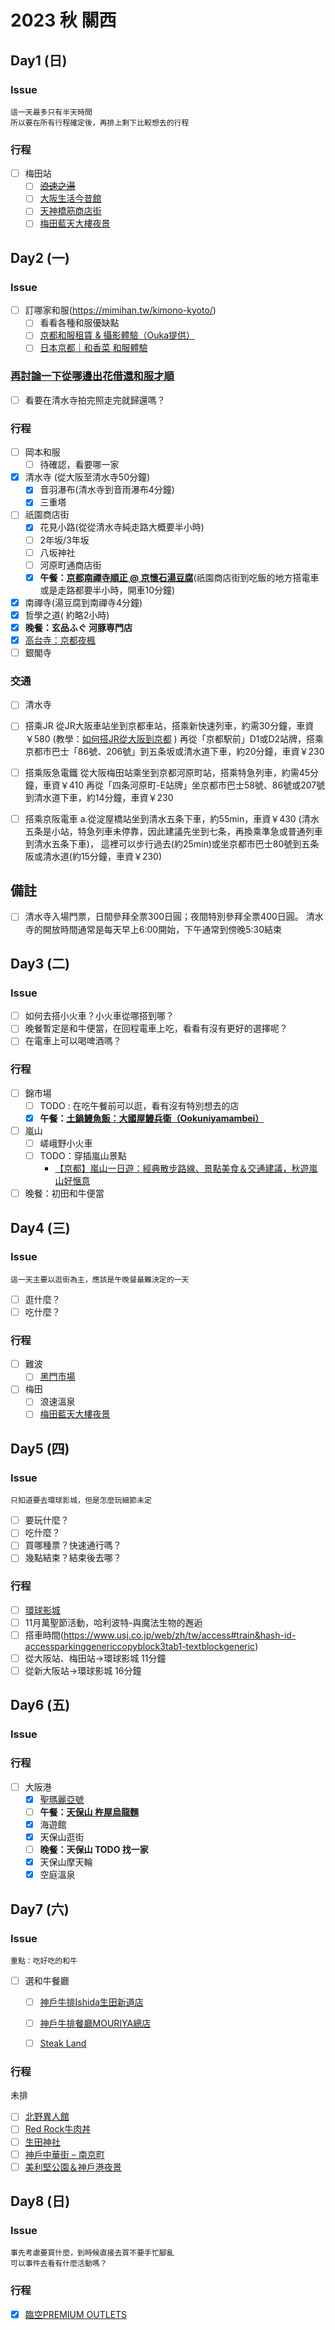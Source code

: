# 2023 秋 關西

## Day1 (日)

### Issue


```
這一天最多只有半天時間
所以要在所有行程確定後，再排上剩下比較想去的行程
```
### 行程


- [ ] 梅田站
  - [ ] ~~[浪速之湯](https://bobby.tw/blog/post/228286619)~~
  - [ ] [大阪生活今昔館](https://mimihan.tw/konjyakukan/)
  - [ ] [天神橋筋商店街](https://mimihan.tw/tenjin-street/)
  - [ ] [梅田藍天大樓夜景](https://mimihan.tw/kuchu-teien/)

## Day2 (一)

### Issue

- [ ] 訂哪家和服(https://mimihan.tw/kimono-kyoto/)
  - [ ] 看看各種和服優缺點
  - [ ] [京都和服租賃 & 攝影體驗（Ouka提供）](https://www.klook.com/zh-TW/activity/77688-kimono-rental-and-photoshoot-by-ouka-kimono-kyoto/?spm=City.Popular%3Aany%3A%3AHotAct%3ACard_LIST&clickId=84e98c8f75)
  - [ ] [日本京都｜和香菜 和服體驗](https://www.kkday.com/zh-tw/product/25464-wakana-kimono-rental-experience-photography-makeup-hairstyle-kyoto)

### [再討論一下從哪邊出花借還和服才順](https://mimihan.tw/kimono-kyoto/)
- [ ] 看要在清水寺拍完照走完就歸還嗎？

### 行程

- [ ] 岡本和服
  - [ ] 待確認，看要哪一家
- [x] 清水寺 (從大阪至清水寺50分鐘)
  - [x] 音羽瀑布(清水寺到音雨瀑布4分鐘)
  - [x] 三重塔
- [ ] 祇園商店街
  - [x] 花見小路(從從清水寺純走路大概要半小時)
  - [ ]  2年坂/3年坂
  - [ ]  八坂神社
  - [ ]  河原町通商店街
  - [x] **午餐：[京都南禪寺順正 @ 京懷石湯豆腐](https://www.bigfang.tw/blog/post/shunzheng-tofu-kyoto)**(祇園商店街到吃飯的地方搭電車或是走路都要半小時，開車10分鐘)
- [x] 南禪寺(湯豆腐到南禪寺4分鐘)
- [x] 哲學之道( 約略2小時)
- [x] **晚餐：玄品ふぐ 河豚専門店**
- [x] [高台寺：京都夜楓](https://eatlovephoto.com/blog/post/224096237)
- [ ] 銀閣寺

### 交通

- [ ] 清水寺
 - [ ] 搭乘JR
從JR大阪車站坐到京都車站，搭乘新快速列車，約需30分鐘，車資￥580 (教學：[如何搭JR從大阪到京都](https://nicklee.tw/499/) )
再從「京都駅前」D1或D2站牌，搭乘京都市巴士「86號、206號」到五条坂或清水道下車，約20分鐘，車資￥230

 - [ ] 搭乘阪急電鐵
從大阪梅田站乘坐到京都河原町站，搭乘特急列車，約需45分鐘，車資￥410
再從「四条河原町-E站牌」坐京都市巴士58號、86號或207號到清水道下車，約14分鐘，車資￥230

 - [ ] 搭乘京阪電車
a.從淀屋橋站坐到清水五条下車，約55min，車資￥430
(清水五条是小站，特急列車未停靠，因此建議先坐到七条，再換乘準急或普通列車到清水五条下車)，
這裡可以步行過去(約25min)或坐京都市巴士80號到五条阪或清水道(約15分鐘，車資￥230)

## 備註
- [ ] 清水寺入場門票，日間參拜全票300日圓；夜間特別參拜全票400日圓。
      清水寺的開放時間通常是每天早上6:00開始，下午通常到傍晚5:30結束

## Day3 (二)


### Issue

- [ ] 如何去搭小火車？小火車從哪搭到哪？
- [ ] 晚餐暫定是和牛便當，在回程電車上吃，看看有沒有更好的選擇呢？
- [ ] 在電車上可以喝啤酒嗎？

### 行程

- [ ] 錦市場
  - [ ] TODO : 在吃午餐前可以逛，看有沒有特別想去的店
  - [x] **午餐：[土鍋鰻魚飯：大國屋鰻兵衛（Ookuniyamambei）](https://jimmraz.pixnet.net/blog/post/49450007-%E3%80%90%E4%BA%AC%E9%83%BD%E3%80%82%E4%B8%AD%E4%BA%AC%E5%8D%80%E3%80%82%E7%83%8F%E4%B8%B8%E7%AB%99%E2%94%82%E9%A3%9F%E3%80%91%E5%A4%A7%E5%9C%8B%E5%B1%8B%E9%B0%BB%E5%85%B5%E8%A1%9B)**
- [ ] 嵐山
  - [ ] 嵯峨野小火車
  - [ ] TODO：穿插嵐山景點
    - [【京都】嵐山一日遊：經典散步路線、景點美食＆交通建議，秋遊嵐山好愜意](https://mimihan.tw/arashiyama/)
- [ ] 晚餐：初田和牛便當

## Day4 (三)

### Issue

```
這一天主要以逛街為主，應該是午晚餐最難決定的一天
```

- [ ] 逛什麼？
- [ ] 吃什麼？

### 行程

- [ ] 難波
  - [ ] [黑門市場](https://mimihan.tw/kuromon-market/)
- [ ] 梅田
  - [ ] 浪速溫泉
  - [ ] [梅田藍天大樓夜景](https://mimihan.tw/kuchu-teien/)

## Day5 (四)

### Issue

```
只知道要去環球影城，但是怎麼玩細節未定
```

- [ ] 要玩什麼？
- [ ] 吃什麼？
- [ ] 買哪種票？快速通行嗎？
- [ ] 幾點結束？結束後去哪？

### 行程

- [ ] [環球影城](https://mimihan.tw/universal-studios-japan/)
- [ ] 11月萬聖節活動，哈利波特-與魔法生物的邂逅
- [ ] 搭車時間(https://www.usj.co.jp/web/zh/tw/access#train&hash-id-accessparkinggenericcopyblock3tab1-textblockgeneric)
 - [ ] 從大阪站、梅田站->環球影城 11分鐘
 - [ ] 從新大阪站->環球影城 16分鐘

## Day6 (五)

### Issue


### 行程

- [ ] 大阪港
  - [x] [聖瑪麗亞號](https://mimihan.tw/santamaria/)
  - [ ] **午餐：[天保山 杵屋烏龍麵](https://annybear.com/udonosaka/)**
  - [x] 海遊館
  - [x] 天保山逛街
  - [ ] **晚餐：天保山 TODO 找一家**
  - [x] 天保山摩天輪
  - [x] 空庭溫泉

## Day7 (六)

### Issue

```
重點：吃好吃的和牛
```

- [ ] 選和牛餐廳
  - [ ] [神戶牛排Ishida生田新道店](https://kobebeef-ishida.com/maindish/?lang=zh-hant)
  - [ ] [神戶牛排餐廳MOURIYA總店](https://www.mouriya.co.jp/zh-TW/menu)
  - [ ] [Steak Land](https://bobby.tw/blog/post/232614733)


### 行程

未排

- [ ] [北野異人館](https://osaka.letsgojp.com/archives/80182/)
- [ ] [Red Rock牛肉丼](https://bobby.tw/blog/post/232063393)
- [ ] [生田神社](https://www.bring-you.info/zh-tw/ikuta-jinja)
- [ ] [神戶中華街 – 南京町](https://www.daisyyohoho.com/nankin-machi/)
- [ ] [美利堅公園＆神戶港夜景](https://www.bring-you.info/zh-tw/night-view-of-kobe-port-tower)

## Day8 (日)

### Issue

```
事先考慮要買什麼，到時候直接去買不要手忙腳亂
可以事件去看有什麼活動嗎？
```

### 行程


- [x] [臨空PREMIUM OUTLETS](https://mimihan.tw/rinku-premium-outlet/)